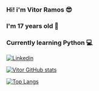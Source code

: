 ### Hi! i'm Vitor Ramos 😎
### I'm 17 years old 🎇
### Currently learning Python 💻


[![Linkedin](https://img.shields.io/badge/LinkedIn-0077B5?style=for-the-badge&logo=linkedin&logoColor=white)](https://www.linkedin.com/in/vitor-eliel-42a764234/)

[![Vitor GitHub stats](https://github-readme-stats.vercel.app/api?username=VitorRamos204&theme=midnight-purple)](https://github.com/VitorRamos204)

[![Top Langs](https://github-readme-stats.vercel.app/api/top-langs/?username=VitorRamos204&theme=midnight-purple)](https://github.com/VitorRamos204)

